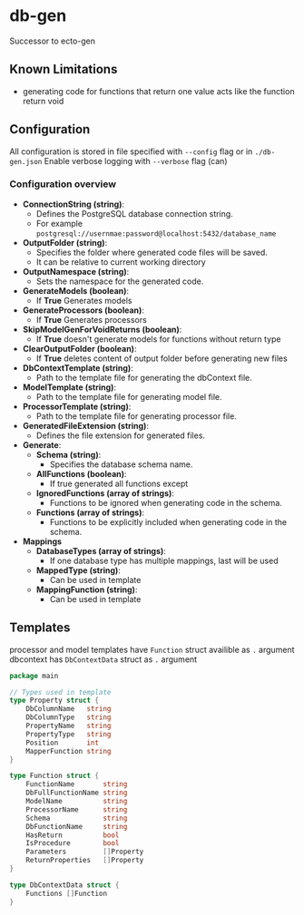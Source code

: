 # db-gen

Successor to ecto-gen

## Known Limitations

- generating code for functions that return one value acts like the function return void

## Configuration

All configuration is stored in file specified with `--config` flag or in `./db-gen.json`
Enable verbose logging with `--verbose` flag (can)

### Configuration overview

- **ConnectionString (string)**:
    - Defines the PostgreSQL database connection string.
    - For example `postgresql://usernmae:password@localhost:5432/database_name`
- **OutputFolder (string)**:
    - Specifies the folder where generated code files will be saved.
    - It can be relative to current working directory
- **OutputNamespace (string)**:
    - Sets the namespace for the generated code.
- **GenerateModels (boolean)**:
    - If **True** Generates models
- **GenerateProcessors (boolean)**:
    - If **True** Generates processors
- **SkipModelGenForVoidReturns (boolean)**:
    - If **True** doesn't generate models for functions without return type
- **ClearOutputFolder (boolean)**:
    - If **True** deletes content of output folder before generating new files
- **DbContextTemplate (string)**:
    - Path to the template file for generating the dbContext file.
- **ModelTemplate (string)**:
    - Path to the template file for generating model file.
- **ProcessorTemplate (string)**:
    - Path to the template file for generating processor file.
- **GeneratedFileExtension (string)**:
    - Defines the file extension for generated files.
- **Generate**:
    - **Schema (string)**:
        - Specifies the database schema name.
    - **AllFunctions (boolean)**:
        - If true generated all functions except
    - **IgnoredFunctions (array of strings)**:
        - Functions to be ignored when generating code in the schema.
    - **Functions (array of strings)**:
        - Functions to be explicitly included when generating code in the schema.
- **Mappings**
    - **DatabaseTypes (array of strings)**:
        - If one database type has multiple mappings, last will be used
    - **MappedType (string)**:
        - Can be used in template
    - **MappingFunction (string)**:
        - Can be used in template

## Templates

processor and model templates have `Function` struct availible as `.` argument
dbcontext has `DbContextData` struct as `.` argument

```go
package main

// Types used in template
type Property struct {
	DbColumnName   string
	DbColumnType   string
	PropertyName   string
	PropertyType   string
	Position       int
	MapperFunction string
}

type Function struct {
	FunctionName       string
	DbFullFunctionName string
	ModelName          string
	ProcessorName      string
	Schema             string
	DbFunctionName     string
	HasReturn          bool
	IsProcedure        bool
	Parameters         []Property
	ReturnProperties   []Property
}

type DbContextData struct {
	Functions []Function
}

```